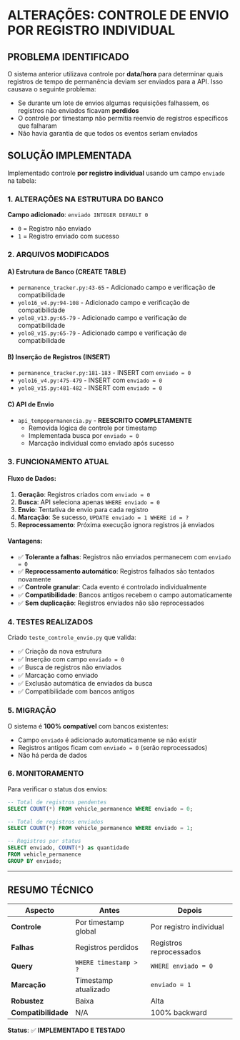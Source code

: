 # ALTERAÇÕES: CONTROLE DE ENVIO POR REGISTRO INDIVIDUAL

## PROBLEMA IDENTIFICADO

O sistema anterior utilizava controle por **data/hora** para determinar quais registros de tempo de permanência deviam ser enviados para a API. Isso causava o seguinte problema:

- Se durante um lote de envios algumas requisições falhassem, os registros não enviados ficavam **perdidos**
- O controle por timestamp não permitia reenvio de registros específicos que falharam
- Não havia garantia de que todos os eventos seriam enviados

## SOLUÇÃO IMPLEMENTADA

Implementado controle **por registro individual** usando um campo `enviado` na tabela:

### 1. ALTERAÇÕES NA ESTRUTURA DO BANCO

**Campo adicionado**: `enviado INTEGER DEFAULT 0`

- `0` = Registro não enviado
- `1` = Registro enviado com sucesso

### 2. ARQUIVOS MODIFICADOS

#### A) Estrutura de Banco (CREATE TABLE)
- `permanence_tracker.py:43-65` - Adicionado campo e verificação de compatibilidade
- `yolo16_v4.py:94-108` - Adicionado campo e verificação de compatibilidade  
- `yolo8_v13.py:65-79` - Adicionado campo e verificação de compatibilidade
- `yolo8_v15.py:65-79` - Adicionado campo e verificação de compatibilidade

#### B) Inserção de Registros (INSERT)
- `permanence_tracker.py:181-183` - INSERT com `enviado = 0`
- `yolo16_v4.py:475-479` - INSERT com `enviado = 0`
- `yolo8_v15.py:481-482` - INSERT com `enviado = 0`

#### C) API de Envio
- `api_tempopermanencia.py` - **REESCRITO COMPLETAMENTE**
  - Removida lógica de controle por timestamp
  - Implementada busca por `enviado = 0`
  - Marcação individual como enviado após sucesso

### 3. FUNCIONAMENTO ATUAL

#### Fluxo de Dados:
1. **Geração**: Registros criados com `enviado = 0`
2. **Busca**: API seleciona apenas `WHERE enviado = 0`
3. **Envio**: Tentativa de envio para cada registro
4. **Marcação**: Se sucesso, `UPDATE enviado = 1 WHERE id = ?`
5. **Reprocessamento**: Próxima execução ignora registros já enviados

#### Vantagens:
- ✅ **Tolerante a falhas**: Registros não enviados permanecem com `enviado = 0`
- ✅ **Reprocessamento automático**: Registros falhados são tentados novamente
- ✅ **Controle granular**: Cada evento é controlado individualmente
- ✅ **Compatibilidade**: Bancos antigos recebem o campo automaticamente
- ✅ **Sem duplicação**: Registros enviados não são reprocessados

### 4. TESTES REALIZADOS

Criado `teste_controle_envio.py` que valida:
- ✅ Criação da nova estrutura
- ✅ Inserção com campo `enviado = 0`
- ✅ Busca de registros não enviados
- ✅ Marcação como enviado
- ✅ Exclusão automática de enviados da busca
- ✅ Compatibilidade com bancos antigos

### 5. MIGRAÇÃO

O sistema é **100% compatível** com bancos existentes:
- Campo `enviado` é adicionado automaticamente se não existir
- Registros antigos ficam com `enviado = 0` (serão reprocessados)
- Não há perda de dados

### 6. MONITORAMENTO

Para verificar o status dos envios:

```sql
-- Total de registros pendentes
SELECT COUNT(*) FROM vehicle_permanence WHERE enviado = 0;

-- Total de registros enviados
SELECT COUNT(*) FROM vehicle_permanence WHERE enviado = 1;

-- Registros por status
SELECT enviado, COUNT(*) as quantidade 
FROM vehicle_permanence 
GROUP BY enviado;
```

---

## RESUMO TÉCNICO

| Aspecto | Antes | Depois |
|---------|-------|---------|
| **Controle** | Por timestamp global | Por registro individual |
| **Falhas** | Registros perdidos | Registros reprocessados |
| **Query** | `WHERE timestamp > ?` | `WHERE enviado = 0` |
| **Marcação** | Timestamp atualizado | `enviado = 1` |
| **Robustez** | Baixa | Alta |
| **Compatibilidade** | N/A | 100% backward |

**Status**: ✅ **IMPLEMENTADO E TESTADO**
